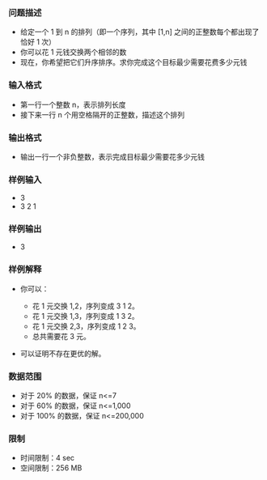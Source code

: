 ### 问题描述

- 给定一个 1 到 n 的排列（即一个序列，其中 [1,n] 之间的正整数每个都出现了恰好 1 次）
- 你可以花 1 元钱交换两个相邻的数
- 现在，你希望把它们升序排序。求你完成这个目标最少需要花费多少元钱

### 输入格式

- 第一行一个整数 n，表示排列长度
- 接下来一行 n 个用空格隔开的正整数，描述这个排列

### 输出格式

- 输出一行一个非负整数，表示完成目标最少需要花多少元钱

### 样例输入

- 3
- 3 2 1

### 样例输出

- 3

### 样例解释

- 你可以：
    * 花 1 元交换 1,2，序列变成 3 1 2。
    * 花 1 元交换 1,3，序列变成 1 3 2。
    * 花 1 元交换 2,3，序列变成 1 2 3。
    * 总共需要花 3 元。

- 可以证明不存在更优的解。

### 数据范围

- 对于 20% 的数据，保证 n<=7
- 对于 60% 的数据，保证 n<=1,000
- 对于 100% 的数据，保证 n<=200,000

### 限制

- 时间限制：4 sec
- 空间限制：256 MB